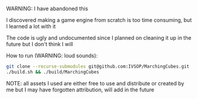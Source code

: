 WARNING: I have abandoned this

I discovered making a game engine from scratch is too time consuming, but I learned a lot with it

The code is ugly and undocumented since I planned on cleaning it up in the future but I don't think I will

How to run (WARNING: loud sounds):

```bash
git clone --recurse-submodules git@github.com:IVSOP/MarchingCubes.git
./build.sh && ./build/MarchingCubes
```

NOTE: all assets I used are either free to use and distribute or created by me but I may have forgotten attribution, will add in the future

